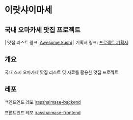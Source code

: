 # 이랏샤이마세

## 국내 오마카세 맛집 프로젝트

| 맛집 리스트 링크: [Awesome Sushi](https://github.com/738/awesome-sushi)
| 기획서 링크: [프로젝트 기획서](https://www.notion.so/sunnyson/f03aa31998914a398334c5a317854c67)

## 개요

국내 스시 오마카세 맛집 리스트 및 자료를 활용한 맛집 프로젝트


## 레포

백엔드엔드 레포 [irasshaimase-backend](https://github.com/kses1010/irasshaimase)

프론트엔드 레포 [irasshaimase-frontend](https://github.com/baekCode/irasshaimase)

